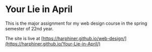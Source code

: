 # Your Lie in April

This is the major assignment for my web design course in the spring semester of 22nd year.

The site is live at [https://harphiner.github.io/web-design/](https://harphiner.github.io/Your-Lie-in-April/)
